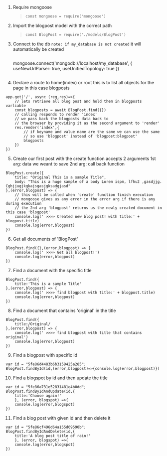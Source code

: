 1.  Require mongoose
    >   `const mongoose = require('mongoose')`

2.  Import the blogpost model with the correct path
    >   `const BlogPost = require('./models/BlogPost')`

3.  Connect to the db `note: if my_database is not created` it will automatically be created
    >```
    mongoose.connect('mongodb://localhost/my_database',
    {
        useNewUrlParser: true,
        useUnifiedTopology: true 
    })
    ```

4.  Declare a route to home(index) or root this is to list all objects for the page in this case blogposts
```
app.get('/', async (req,res)=>{
    // lets retrieve all blog post and hold them in blogposts varliable
    const blogposts = await BlogPost.find({})
    // calling responds to render 'index'
    // we pass back the blogposts data back to
    // the browser by providing it as the second argument to 'render'
    res.render('index',{
        // if keyname and value name are the same we can use the same
        // so use 'blogpost' instead of 'blogpost:blogpost'
        blogposts
    })
})
```

5.  Create our first post with the create function accepts 2 arguments 1st arg: data we weant to save 2nd arg: call back function
```
BlogPost.create({
    title: "Original This is a sample Title",
    body: "This is a huge sample of a body Lorem ispm, lfhu2 ,gasdjjg. Cghjjugjkgkajsgasjgksadgjasd"
},(error,blogpost) => {
    // this will be called when 'create' function finish execution
    // mongoose gives us any error in the error arg if there is any during execution
    // the 2nd arg 'blogpost' returns us the newly created document in this case 'blogpost'
    console.log(' >>>> Created new blog post! with title:' + blogpost.title)
    console.log(error,blogpost)
})
```

6.  Get all documents of 'BlogPost'
```
BlogPost.find({},(error,blogpost) => {
    console.log(' >>>> Get all blogpost!')
    console.log(error,blogpost)
})
```

7.  Find a document with the specific title
```
BlogPost.find({
    title:'This is a sample Title'
},(error,blogpost) => {
    console.log(' >>>> find blogpost with title:' + blogpost.title)
    console.log(error,blogpost)
})
```

8.   Find a document that contains 'original' in the title
```
BlogPost.find({
    title:/Original/
},(error,blogpost) => {
    console.log(' >>>> find blogpost with title that contains original')
    console.log(error,blogpost)
})
```

9.  Find a blogpost with specific id
```
var id = "5fe86d4483b6b3159425a285";
BlogPost.findById(id,(error,blogpost)=>{console.log(error,blogpost)})
```

10. Find a blogspot by id and then update the title
```
var id = "5fe86a731e52831481e4b0dd";
BlogPost.findByIdAndUpdate(id,{
    title:'Choose again!'
    }, (error, blogspot) =>{
    console.log(error,blogspot)
})
```

11. Find a blog post with given id and then delete it
```
var id = "5fe86cf496d64a155d69590b";
BlogPost.findByIdAndDelete(id,{
    title:'A blog post title of rain!'
    }, (error, blogspot) =>{
    console.log(error,blogspot)
})
```